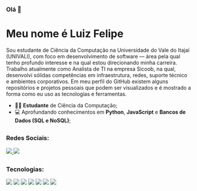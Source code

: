 ### Olá 👋
# Meu nome é Luiz Felipe

Sou estudante de Ciência da Computação na Universidade do Vale do Itajaí (UNIVALI), com foco em desenvolvimento de software — área pela qual tenho profundo interesse e na qual estou direcionando minha carreira. Trabalho atualmente como Analista de TI na empresa Sicoob, na qual, desenvolvi sólidas competências em infraestrutura, redes, suporte técnico e ambientes corporativos. Em meu perfil do GitHub existem alguns repositórios e projetos pessoais que podem ser visualizados e é mostrado a forma como eu uso as tecnologias e ferramentas.
- 👨‍🎓 **Estudante** de Ciência da Computação;
- 💻 Aprofundando conhecimentos em **Python**, **JavaScript** e **Bancos de Dados (SQL e NoSQL)**;
##
### Redes Sociais:
<a href="https://www.linkedin.com/in/luizfelipemantoanifantini/">
<img src="https://img.shields.io/badge/linkedin-%230077B5.svg?style=for-the-badge&logo=linkedin&logoColor=white"/>
</a>

<a href="https://www.instagram.com/luizfantini_/">
<img src="https://img.shields.io/badge/Instagram-%23E4405F.svg?style=for-the-badge&logo=Instagram&logoColor=white"/>
</a>

##
### Tecnologias:
<img src="https://img.shields.io/badge/python-3670A0?style=for-the-badge&logo=python&logoColor=ffdd54"/>
<img src="https://img.shields.io/badge/javascript-%23323330.svg?style=for-the-badge&logo=javascript&logoColor=%23F7DF1E"/>
<img src="https://img.shields.io/badge/node.js-6DA55F?style=for-the-badge&logo=node.js&logoColor=white"/>
<img src="https://img.shields.io/badge/express.js-%23404d59.svg?style=for-the-badge&logo=express&logoColor=%2361DAFB"/>
<img src="https://img.shields.io/badge/postgres-%23316192.svg?style=for-the-badge&logo=postgresql&logoColor=white"/>
<img src="https://img.shields.io/badge/mysql-4479A1.svg?style=for-the-badge&logo=mysql&logoColor=white"/>
<img src="https://img.shields.io/badge/MongoDB-%234ea94b.svg?style=for-the-badge&logo=mongodb&logoColor=white"/>
